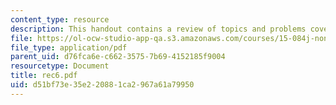 ```yaml
---
content_type: resource
description: This handout contains a review of topics and problems covered in class.
file: https://ol-ocw-studio-app-qa.s3.amazonaws.com/courses/15-084j-nonlinear-programming-spring-2004/d51bf73e35e220881ca2967a61a79950_rec6.pdf
file_type: application/pdf
parent_uid: d76fca6e-c662-3575-7b69-4152185f9004
resourcetype: Document
title: rec6.pdf
uid: d51bf73e-35e2-2088-1ca2-967a61a79950
---
```


